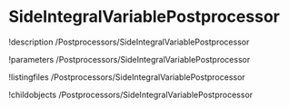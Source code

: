 <!-- MOOSE Documentation Stub: Remove this when content is added. -->

# SideIntegralVariablePostprocessor
!description /Postprocessors/SideIntegralVariablePostprocessor

!parameters /Postprocessors/SideIntegralVariablePostprocessor

!listingfiles /Postprocessors/SideIntegralVariablePostprocessor

!childobjects /Postprocessors/SideIntegralVariablePostprocessor
